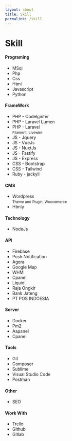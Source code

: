 ```yaml
---
layout: about
title: Skill
permalink: /skill
---
```


<h1 class="fsr-125">
	Skill
</h1>

<div class="m-b-40">
	<h4 class="fw-6 fsr-125">Programing</h4>
	<ul class="sq_l-code">
		<li>MSql</li>
		<li>Php</li>
		<li>Css</li>
		<li>Html</li>
		<li>Javascript</li>
		<li>Python</li>
	</ul>
</div>


<div class="m-b-40">
	<h4 class="fw-6 fsr-125">FrameWork</h4>
	<ul class="sq_l-code">
		<li>PHP - CodeIgniter</li>
		<li>PHP - Laravel Lumen</li>
		<li>
			PHP - Laravel<br/>
			<small>Filament, Livewire</small>
		</li>
		<li>JS - Jquery</li>
		<li>JS - VueJs</li>
		<li>JS - NuxtJs</li>
		<li>JS - Fastify</li>
		<li>JS - Express</li>
		<li>CSS - Bootstrap</li>
		<li>CSS - Tailwind</li>
		<li>Ruby - jackyll</li>
	</ul>
</div>

<div class="m-b-40">
	<h4 class="fw-6 fsr-125">CMS</h4>
	<ul class="sq_l-code">
		<li>
			Wordpress<br/>
			<small>Theme and Plugin, Woocomerce</small>
		</li>
		<li>Htmly</li>
	</ul>
</div>


<div class="m-b-40">
	<h4 class="fw-6 fsr-125">Technology</h4>
	<ul class="sq_l-code">
		<li>NodeJs</li>
	</ul>
</div>

<div class="m-b-40">
	<h4 class="fw-6 fsr-125">API</h4>
	<ul class="sq_l-code">
		<li>Firebase</li>
		<li>Push Notification</li>
		<li>Agora</li>
		<li>Google Map</li>
		<li>WHM</li>
		<li>Cpanel</li>
		<li>Liquid</li>
		<li>Raja Ongkir</li>
		<li>Bank Jateng</li>
		<li>PT POS INDOESIA</li>
	</ul>
</div>

<div class="m-b-40">
	<h4 class="fw-6 fsr-125">Server</h4>
	<ul class="sq_l-code">
		<li>Docker</li>
		<li>Pm2</li>
		<li>Aapanel</li>
		<li>Cpanel</li>
	</ul>
</div>

<div class="m-b-40">
	<h4 class="fw-6 fsr-125">Tools</h4>
	<ul class="sq_l-code">
		<li>Git</li>
		<li>Composer</li>
		<li>Sublime</li>
		<li>Visual Studio Code</li>
		<li>Postman</li>
	</ul>
</div>

<div class="m-b-40">
	<h4 class="fw-6 fsr-125">Other</h4>
	<ul class="sq_l-code">
		<li>SEO</li>
	</ul>
</div>	

<div class="m-b-40">
	<h4 class="fw-6 fsr-125">Work With</h4>
	<ul class="sq_l-code">
		<li>Trello</li>
		<li>Github</li>
		<li>Gitlab</li>
	</ul>
</div>	

